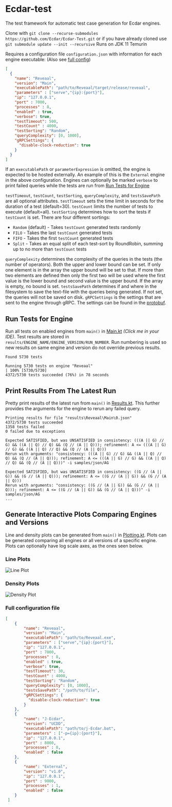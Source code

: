 ﻿# Ecdar-test
The test framework for automatic test case generation for Ecdar engines.

Clone with `git clone --recurse-submodules https://github.com/Ecdar/Ecdar-Test.git` or if you have already cloned use `git submodule update --init --recursive`
Runs on JDK 11 Temurin

Requires a configuration file `configuration.json` with information for each engine executable: (Also see [full config](#full-configuration-file))
```json
[
  {
    "name": "Reveaal",
    "version": "Main",
    "executablePath": "path/to/Reveaal/target/release/reveaal",
    "parameters" : ["serve","{ip}:{port}"],
    "ip": "127.0.0.1",
    "port" : 7000,
    "processes" : 8,
    "enabled" : true,
    "verbose": true,
    "testTimeout": 500,
    "testCount" : 4000,
    "testSorting": "Random",
    "queryComplexity": [0, 1000],
    "gRPCSettings": {
      "disable-clock-reduction": true
    }
  }
]
```
If an `executablePath` or `parameterExpression` is omitted, the engine is expected to be hosted externally. An example of this is the `External` engine in the above configuration. Engines can optionally be marked `verbose` to print failed queries while the tests are run from [Run Tests for Engine](#run-tests-for-engine)

`testTimeout`, `testCount`, `testSorting`, `queryComplexity`, and `testsSavePath` are all optional attributes.
`testTimeout` sets the time limit in seconds for the duration of a test (default=30).
`testCount` limits the number of tests to execute (default=all).
`testSorting` determines how to sort the tests if `testCount` is set. There are four different sortings:
* `Random` (default) - Takes `testCount` generated tests randomly
* `FILO` - Takes the last `testCount` generated tests
* `FIFO` - Takes the first `testCount` generated tests
* `Split` - Takes an equal split of each test-sort by RoundRobin, summing up to no more than `testCount` tests

`queryComplexity` determines the complexity of the queries in the tests (the number of operators).
Both the upper and lower bound can be set.
If only one element is in the array the upper bound will be set to that.
If more than two elements are defined then only the first two will be used where the first value is the lower bound and second value is the upper bound.
If the array is empty, no bound is set.
`testsSavePath` determines if and where in the filesystem to save the text-file with the queries being generated. If not set, the queries will not be saved on disk.
`gRPCSettings` is the settings that are sent to the engine through gRPC. The settings can be found in the [protobuf](https://github.com/Ecdar/Ecdar-ProtoBuf).
## Run Tests for Engine
Run all tests on enabled engines from `main()` in [Main.kt](src/main/kotlin/Main.kt) *(Click me in your IDE)*. Test results are stored in `results/ENGINE_NAME/ENGINE_VERSION/RUN_NUMBER`. Run numbering is used so new results on same engine and version do not override previous results.
```
Found 5730 tests

Running 5730 tests on engine "Reveaal"
| 100% [5730/5730]
4372/5730 tests succeeded (76%) in 78 seconds
```
## Print Results From The Latest Run
Pretty print results of the latest run from `main()` in [Results.kt](src/main/kotlin/Results.kt).
This further provides the arguments for the engine to rerun any failed query.
```
Printing results for file "results\Reveaal\Main\0.json"
4372/5730 tests succeeded
1358 tests failed
0 failed due to exceptions

Expected SATISFIED, but was UNSATISFIED in consistency: (((A || G) // G) && ((A || Q) // Q) && (Q // (A || Q))); refinement: A <= (((A || G) // G) && ((A || Q) // Q) && (Q // (A || Q)))
Rerun with arguments: "consistency: (((A || G) // G) && ((A || Q) // Q) && (Q // (A || Q))); refinement: A <= (((A || G) // G) && ((A || Q) // Q) && (Q // (A || Q)))" -i samples/json/AG 

Expected SATISFIED, but was UNSATISFIED in consistency: ((G // (A || G)) && (G // (A || Q))); refinement: A <= ((G // (A || G)) && (G // (A || Q)))
Rerun with arguments: "consistency: ((G // (A || G)) && (G // (A || Q))); refinement: A <= ((G // (A || G)) && (G // (A || Q)))" -i samples/json/AG 
...
```
## Generate Interactive Plots Comparing Engines and Versions 
Line and density plots can be generated from `main()` in [Plotting.kt](src/main/kotlin/Plotting.kt). 
Plots can be generated comparing all engines or all versions of a specific engine. 
Plots can optionally have log scale axes, as the ones seen below.
### Line Plots
![Line Plot](https://i.imgur.com/dsKycFL.png "Line Plot")
### Density Plots
![Density Plot](https://i.imgur.com/PAl3BdX.png "Density Plot")

### Full configuration file
```json
[
    {
        "name": "Reveaal",
        "version": "Main",
        "executablePath": "path/to/Reveaal.exe",
        "parameters" : ["serve","{ip}:{port}"],
        "ip": "127.0.0.1",
        "port" : 7000,
        "processes" : 8,
        "enabled" : true,
        "verbose": true,
        "testTimeout": 30,
        "testCount" : 4000,        
        "testSorting": "Random",
        "queryComplexity": [0, 1000],
        "testsSavePath": "/path/to/file",
        "gRPCSettings": {
          "disable-clock-reduction": true
        }
    },
    {
        "name": "J-Ecdar",
        "version": "UCDD",
        "executablePath": "path/to/j-Ecdar.bat",
        "parameters" : ["-p={ip}:{port}"],
        "ip": "127.0.0.1",
        "port" : 8000,
        "processes" : 8,
        "enabled" : false
    },
    {
        "name": "External",
        "version": "v1.0",
        "ip": "127.0.0.1",
        "port" : 9000,
        "processes" : 1,
        "enabled" : false
    }
 ]
```